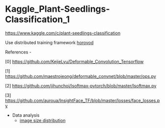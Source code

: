 # Kaggle_Plant-Seedlings-Classification_1
https://www.kaggle.com/c/plant-seedlings-classification

Use distributed training framework [horovod](https://github.com/uber/horovod)

References -

[0] https://github.com/KejieLyu/Deformable_Convolution_Tensorflow

[1] https://github.com/maestrojeong/deformable_convnet/blob/master/ops.py

[2] https://github.com/jihunchoi/lsoftmax-pytorch/blob/master/lsoftmax.py

[3] https://github.com/auroua/InsightFace_TF/blob/master/losses/face_losses.py

- Data analysis
  - [image size distribution](https://www.kaggle.com/c/plant-seedlings-classification/discussion/45206)
